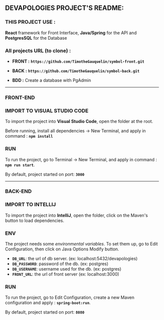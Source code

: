 ## **DEVAPOLOGIES PROJECT'S README:**

### THIS PROJECT USE :

**React** framework for Front Interface, **Java/Spring** for the API and **PostgresSQL** for the Database

### **All projects URL (to clone) :**

- **FRONT :** **`https://github.com/TimotheGauquelin/symbol-front.git`**

- **BACK :** **`https://github.com/TimotheGauquelin/symbol-back.git`**

- **BDD :** Create a database with PgAdmin

---
### FRONT-END
### IMPORT TO VISUAL STUDIO CODE

To import the project into **Visual Studio Code**, open the folder at the root.

Before running, install all dependencies -> New Terminal, and apply in command : **`npm install`**

### RUN

To run the project, go to Terminal -> New Terminal, and apply in command : **`npm run start`**.

By default, project started on port: **`3000`**

---
### BACK-END 
### IMPORT TO INTELLIJ

To import the project into **IntelliJ**, open the folder, click on the Maven's button to load dependencies.

### ENV

The project needs some *environmental variables*. To set them up, go to Edit Configuration, then click on Java Options Modify button.

- **`DB_URL`**: the url of db server. (ex: localhost:5432/devapologies)
- **`DB_PASSWORD`**: password of the db. (ex: postgres)
- **`DB_USERNAME`**: username used for the db. (ex: postgres)
- **`FRONT_URL`**: the url of front server (ex: localhost:3000)


### RUN

To run the project, go to Edit Configuration, create a new Maven configuration and apply : **`spring-boot:run`**.

By default, project started on port: **`8080`**